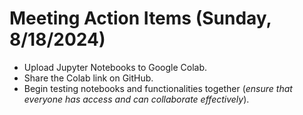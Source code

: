 # Meeting Action Items (Sunday, 8/18/2024)
- Upload Jupyter Notebooks to Google Colab.
- Share the Colab link on GitHub.
- Begin testing notebooks and functionalities together (*ensure that everyone has access and can collaborate effectively*).
